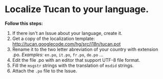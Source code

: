 # Localize Tucan to your language. #

**Follow this steps:**
  1. If there isn't an Issue about your language, create it.
  1. Get a copy of the localization template: http://tucan.googlecode.com/hg/src/i18n/tucan.pot
  1. Rename it to the two letter abreviation of your country with extension .po. _Examples:_ `en.po`, `it.po`, `fr.po`, `de.po` ...
  1. Edit the file .po with an editor that support UTF-8 file format.
  1. Fill the `msgstr` strings with the translation of `msdid` strings.
  1. Attach the `.po` file to the Issue.